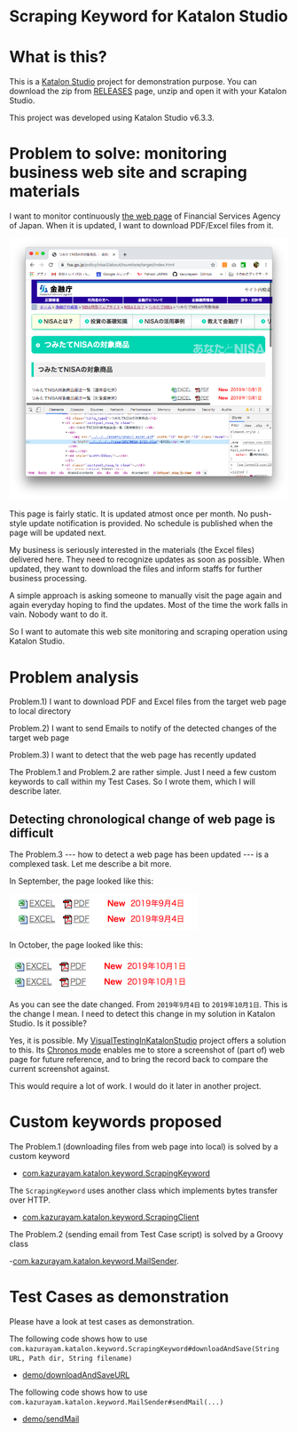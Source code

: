 Scraping Keyword for Katalon Studio
======================================

# What is this?

This is a [Katalon Studio](https://www.katalon.com/) project for demonstration purpose.
You can download the zip from [RELEASES](https://github.com/kazurayam/ScrapingKeywordForKatalonStudio/releases) page, unzip and open it with your Katalon Studio.

This project was developed using Katalon Studio v6.3.3.

# Problem to solve: monitoring business web site and scraping materials


I want to monitor continuously [the web page](https://www.fsa.go.jp/policy/nisa2/about/tsumitate/target/index.html) of Financial Services Agency of Japan. When it is updated, I want to download PDF/Excel files from it.

![screenshot](docs/images/screenshot_2019-10-22_12.15.51.png)

This page is fairly static. It is updated atmost once per month. No push-style update  notification is provided. No schedule is published when the page will be updated next.

My business is seriously interested in the materials (the Excel files) delivered here. They need to recognize updates as soon as possible. When updated, they want to download the files and inform staffs for further business processing.

A simple approach is asking someone to manually visit the page again and again everyday hoping to find the updates. Most of the time the work falls in vain. Nobody want to do it.

So I want to automate this web site monitoring and scraping operation using Katalon Studio.

# Problem analysis

Problem.1) I want to download PDF and Excel files from the target web page to local directory

Problem.2) I want to send Emails to notify of the detected changes of the target web page

Problem.3) I want to detect that the web page has recently updated

The Problem.1 and Problem.2 are rather simple. Just I need a few custom keywords to call within my Test Cases. So I wrote them, which I will describe later.

## Detecting chronological change of web page is difficult

The Problem.3 --- how to detect a web page has been updated --- is a complexed task. Let me describe a bit more.

In September, the page looked like this:

![september](docs/images/inSeptember.png)

In October, the page looked like this:

![october](docs/images/inOctober.png)

As you can see the date changed. From `2019年9月4日` to `2019年10月1日`. This is the change I mean. I need to detect this change in my solution in Katalon Studio. Is it possible?

Yes, it is possible. My [VisualTestingInKatalonStudio](https://forum.katalon.com/t/visual-testing-in-katalon-studio/13361) project offers a solution to this. Its [Chronos mode](https://github.com/kazurayam/VisualTestingInKatalonStudio#execute_chronos) enables me to store a screenshot of (part of) web page for future reference, and to bring the record back to compare the current screenshot against.

This would require a lot of work. I would do it later in another project.

# Custom keywords proposed

The Problem.1 (downloading files from web page into local) is solved by a custom keyword

- [com.kazurayam.katalon.keyword.ScrapingKeyword](Keywords/com/kazurayam/katalon/keyword/ScrapingKeyword.groovy)

The `ScrapingKeyword` uses another class which implements bytes transfer over HTTP.

- [com.kazurayam.katalon.keyword.ScrapingClient](Keywords/com/kazurayam/katalon/keyword/ScrapingClient.groovy)



The Problem.2 (sending email from Test Case script) is solved by a Groovy class

-[com.kazurayam.katalon.keyword.MailSender](Keywords/com/kazurayam/katalon/keyword/MailSender.groovy).


# Test Cases as demonstration

Please have a look at test cases as demonstration.

The following code shows how to use `com.kazurayam.katalon.keyword.ScrapingKeyword#downloadAndSave(String URL, Path dir, String filename)`

- [demo/downloadAndSaveURL](Scripts/demo/downloadAndSaveURL/fsa.go.jp_nisa2_tsumitate/Script1571704926430.groovy)

The following code shows how to use `com.kazurayam.katalon.keyword.MailSender#sendMail(...)`

- [demo/sendMail](Scripts/demo/sendMail/fromMickToKeith/Script1571710469183.groovy)
